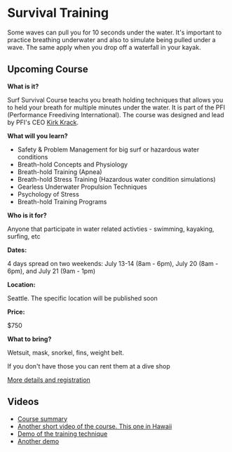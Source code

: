 # Survival Training

Some waves can pull you for 10 seconds under the water. It's important to practice breathing underwater and also to simulate being pulled under a wave. The same apply when you drop off a waterfall in your kayak.

## Upcoming Course
**What is it?**

Surf Survival Course teachs you breath holding techniques that allows you to held your breath for multiple minutes under the water. It is part of the PFI (Performance Freediving International). The course was designed and lead by PFI's CEO [Kirk Krack](https://www.performancefreediving.com/executive-1).

**What will you learn?**
* Safety & Problem Management for big surf or hazardous water conditions
* Breath-hold Concepts and Physiology
* Breath-hold Training (Apnea)
* Breath-hold Stress Training (Hazardous water condition simulations)
* Gearless Underwater Propulsion Techniques
* Psychology of Stress
* Breath-hold Training Programs

**Who is it for?**

Anyone that participate in water related activties - swimming, kayaking, surfing, etc

**Dates:**

4 days spread on two weekends: July 13-14 (8am - 6pm), July 20 (8am - 6pm), and July 21 (9am - 1pm)

**Location:**

Seattle. The specific location will be published soon

**Price:**

$750

**What to bring?**

Wetsuit, mask, snorkel, fins, weight belt.

If you don't have those you can rent them at a dive shop

[More details and registration](https://www.performancefreediving.com/bhss-regular)

## Videos
* [Course summary](https://www.youtube.com/watch?v=3KqaJzesyzI)
* [Another short video of the course. This one in Hawaii](https://www.youtube.com/watch?v=g1owz2eK4xU)
* [Demo of the training technique](https://www.performancefreediving.com/new-page-5)
* [Another demo](https://www.youtube.com/watch?v=JbZOJKDVhdg)
